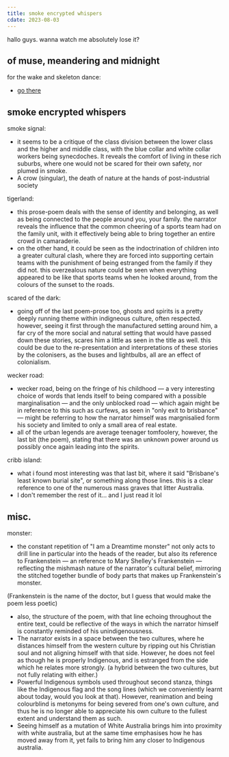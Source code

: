 ```yaml
---
title: smoke encrypted whispers
cdate: 2023-08-03
---
```


hallo guys. wanna watch me absolutely lose it?

## of muse, meandering and midnight

for the wake and skeleton dance:
- [go there](/notes/for-the-wake-and-skeleton-dance)

## smoke encrypted whispers

smoke signal:
- it seems to be a critique of the class division between the lower class and the higher and middle class, with the blue collar and white collar workers being synecdoches. It reveals the comfort of living in these rich suburbs, where one would not be scared for their own safety, nor plumed in smoke.
- A crow (singular), the death of nature at the hands of post-industrial society

tigerland:
- this prose-poem deals with the sense of identity and belonging, as well as being connected to the people around you, your family. the narrator reveals the influence that the common cheering of a sports team had on the family unit, with it effectively being able to bring together an entire crowd in camaraderie.
- on the other hand, it could be seen as the indoctrination of children into a greater cultural clash, where they are forced into supporting certain teams with the punishment of being estranged from the family if they did not. this overzealous nature could be seen when everything appeared to be like that sports teams when he looked around, from the colours of the sunset to the roads.

scared of the dark:
- going off of the last poem-prose too, ghosts and spirits is a pretty deeply running theme within indigneous culture, often respected. however, seeing it first through the manufactured setting around him, a far cry of the more social and natural setting that would have passed down these stories, scares him a little as seen in the title as well. this could be due to the re-presentation and interpretations of these stories by the colonisers, as the buses and lightbulbs, all are an effect of colonialism.

wecker road:
- wecker road, being on the fringe of his childhood — a very interesting choice of words that lends itself to being compared with a possible marginalisation — and the only unblocked road — which again might be in reference to this such as curfews, as seen in "only exit to brisbance" — might be referring to how the narrator himself was margnisalied form his society and limited to only a small area of real estate.
- all of the urban legends are average teenager tomfoolery, however, the last bit (the poem), stating that there was an unknown power around us possibly once again leading into the spirits.

cribb island:
- what i found most interesting was that last bit, where it said "Brisbane's least known burial site", or something along those lines. this is a clear reference to one of the numerous mass graves that litter Australia.
- I don't remember the rest of it... and I just read it lol

## misc.

monster:
- the constant repetition of "I am a Dreamtime monster" not only acts to drill line in particular into the heads of the reader, but also its reference to Frankenstein — an reference to Mary Shelley's Frankenstein — reflecting the mishmash nature of the narrator's cultural belief, mirroring the stitched together bundle of body parts that makes up Frankenstein's monster.

(Frankenstein is the name of the doctor, but I guess that would make the poem less poetic)

- also, the structure of the poem, with that line echoing throughout the entire text, could be reflective of the ways in which the narrator himself is constantly reminded of his unindigenousness.
- The narrator exists in a space between the two cultures, where he distances himself from the western culture by ripping out his Christian soul and not aligning himself with that side. However, he does not feel as though he is properly Indigenous, and is estranged from the side which he relates more strongly. (a hybrid between the two cultures, but not fully relating with either.)
- Powerful Indigenous symbols used throughout second stanza, things like the Indigenous flag and the song lines (which we conveniently learnt about today, would you look at that). However, reanimation and being colourblind is metonyms for being severed from one's own culture, and thus he is no longer able to appreciate his own culture to the fullest extent and understand them as such. 
- Seeing himself as a mutation of White Australia brings him into proximity with white australia, but at the same time emphasises how he has moved away from it, yet fails to bring him any closer to Indigenous australia.
